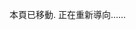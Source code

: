 本頁已移動. 正在重新導向……

<script>
    window.location.href = '/server/room/#onauth-client-options-request';
</script>
